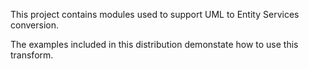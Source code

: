 This project contains modules used to support UML to Entity Services conversion.

The examples included in this distribution demonstate how to use this transform.


